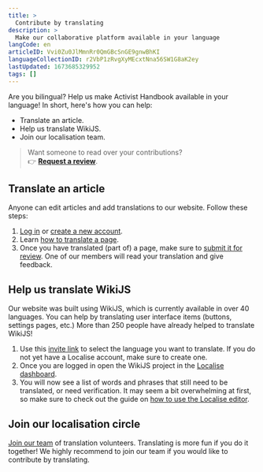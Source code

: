 ```yaml
---
title: >
  Contribute by translating
description: >
  Make our collaborative platform available in your language
langCode: en
articleID: Vvi0Zu0JlMmnRr0QmGBcSnGE9gnwBhKI
languageCollectionID: r2VbP1zRvgXyMEcxtNna56SW1G8aK2ey
lastUpdated: 1673685329952
tags: []
---
```


Are you bilingual? Help us make Activist Handbook available in your language! In short, here's how you can help:

-   Translate an article.
-   Help us translate WikiJS.
-   Join our localisation team.

> Want someone to read over your contributions?  
> 👉 [**Request a review**](http://activism.rocks/review).

## Translate an article

Anyone can edit articles and add translations to our website. Follow these steps:

1.  [Log in](/login) or [create a new account](/register).
2.  Learn [how to translate a page](/support/change-language-and-add-translations).
3.  Once you have translated (part of) a page, make sure to [submit it for review](https://docs.google.com/forms/d/e/1FAIpQLSdNa1Tr5QDPgPYEuu-UtXkWvdVqNBoic5EU_aSy558gBvhQeQ/viewform). One of our members will read your translation and give feedback.

## Help us translate WikiJS

Our website was built using WikiJS, which is currently available in over 40 languages. You can help by translating user interface items (buttons, settings pages, etc.) More than 250 people have already helped to translate WikiJS!

1.  Use this [invite link](https://lokalise.com/public/2994254859f751ea605a00.03473540/) to select the language you want to translate. If you do not yet have a Localise account, make sure to create one.
2.  Once you are logged in open the WikiJS project in the [Localise dashboard](https://app.lokalise.com).
3.  You will now see a list of words and phrases that still need to be translated, or need verification. It may seem a bit overwhelming at first, so make sure to check out the guide on [how to use the Localise editor](https://docs.lokalise.com/en/articles/2089277-the-editor-functions).

## Join our localisation circle

[Join our team](/join) of translation volunteers. Translating is more fun if you do it together! We highly recommend to join our team if you would like to contribute by translating.

<div></div>
